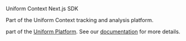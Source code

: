 Uniform Context Next.js SDK

Part of the Uniform Context tracking and analysis platform.

part of the [Uniform Platform](https://uniform.app). See our [documentation](https://docs.uniform.app) for more details.
